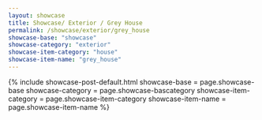 ```yaml
---
layout: showcase
title: Showcase/ Exterior / Grey House
permalink: /showcase/exterior/grey_house
showcase-base: "showcase"
showcase-category: "exterior"
showcase-item-category: "house"
showcase-item-name: "grey_house"
---
```

{%  include showcase-post-default.html 
        showcase-base = page.showcase-base
        showcase-category = page.showcase-bascategory
        showcase-item-category = page.showcase-item-category
        showcase-item-name = page.showcase-item-name
%}